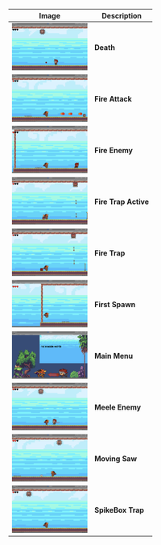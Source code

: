| Image | Description |
|-------|-------------|
| <img src="images/Death.png" width="150"/> | **Death** |
| <img src="images/FireAttack.png" width="150"/> | **Fire Attack** |
| <img src="images/FireEnemy.png" width="150"/> | **Fire Enemy** |
| <img src="images/FireTrapActive.png" width="150"/> | **Fire Trap Active** |
| <img src="images/FireTrap.png" width="150"/> | **Fire Trap** |
| <img src="images/FirstSpawn.png" width="150"/> | **First Spawn** |
| <img src="images/MainMenu.png" width="150"/> | **Main Menu** |
| <img src="images/MeeleEnemy.png" width="150"/> | **Meele Enemy** |
| <img src="images/Moving_Saw.png" width="150"/> | **Moving Saw** |
| <img src="images/SpikeBox_Trap.png" width="150"/> | **SpikeBox Trap** |


